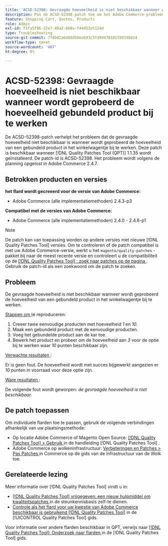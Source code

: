 ```yaml
---
title: 'ACSD-52398: Gevraagde hoeveelheid is niet beschikbaar wanneer wordt geprobeerd de hoeveelheid gebundeld product bij te werken'
description: Pas de ACSD-52398-patch toe om het Adobe Commerce-probleem op te lossen wanneer de gevraagde hoeveelheid niet beschikbaar is wanneer wordt geprobeerd de hoeveelheid van een gebundeld product in het winkelwagentje bij te werken.
feature: Shopping Cart, Quotes, Products
role: Admin
exl-id: 75fa5f96-22e7-40a2-8b8a-f44452e5124d
type: Troubleshooting
source-git-commit: 7fdb02a6d89d50ea593c5fd99d78101f89198424
workflow-type: tm+mt
source-wordcount: '407'
ht-degree: 0%

---
```


# ACSD-52398: Gevraagde hoeveelheid is niet beschikbaar wanneer wordt geprobeerd de hoeveelheid gebundeld product bij te werken

De ACSD-52398-patch verhelpt het probleem dat de gevraagde hoeveelheid niet beschikbaar is wanneer wordt geprobeerd de hoeveelheid van een gebundeld product in het winkelwagentje bij te werken. Deze patch is beschikbaar wanneer [!DNL Quality Patches Tool (QPT)] 1.1.35 wordt geïnstalleerd. De patch-id is ACSD-52398. Het probleem wordt volgens de planning opgelost in Adobe Commerce 2.4.7.

## Betrokken producten en versies

**het flard wordt gecreeerd voor de versie van Adobe Commerce:**

* Adobe Commerce (alle implementatiemethoden) 2.4.3-p3

**Compatibel met de versies van Adobe Commerce:**

* Adobe Commerce (alle implementatiemethoden) 2.4.0 - 2.4.6-p1

>[!NOTE]
>
>De patch kan van toepassing worden op andere versies met nieuwe [!DNL Quality Patches Tool] versies. Om te controleren of de patch compatibel is met uw Adobe Commerce-versie, werkt u het `magento/quality-patches` -pakket bij naar de meest recente versie en controleert u de compatibiliteit op de [[!DNL Quality Patches Tool] : zoek naar patches op de pagina ](https://experienceleague.adobe.com/tools/commerce-quality-patches/index.html?lang=nl-NL) . Gebruik de patch-id als een zoekwoord om de patch te zoeken.

## Probleem

De gevraagde hoeveelheid is niet beschikbaar wanneer wordt geprobeerd de hoeveelheid van een gebundeld product in het winkelwagentje bij te werken.

<u> Stappen om </u> te reproduceren:

1. Creeer twee eenvoudige producten met hoeveelheid *1* en *10*.
1. Maak een gebundeld product met de eenvoudige producten.
1. Voeg het gebundelde product aan de kar toe.
1. Bewerk het product en probeer om de hoeveelheid aan *3* voor de optie bij te werken waar *10* punten beschikbaar zijn.

<u> Verwachte resultaten </u>:

Er is geen fout. De hoeveelheid wordt met succes bijgewerkt aangezien er *10* punten in voorraad voor deze optie zijn.

<u> Ware resultaten </u>:

De volgende fout wordt geworpen: *de gevraagde hoeveelheid is niet beschikbaar*.

## De patch toepassen

Om individuele flarden toe te passen, gebruik de volgende verbindingen afhankelijk van uw plaatsingsmethode:

* Op locatie Adobe Commerce of Magento Open Source: [[!DNL Quality Patches Tool] > Gebruik ](/help/tools/quality-patches-tool/usage.md) in de handleiding [!DNL Quality Patches Tool] .
* Adobe Commerce op wolkeninfrastructuur: [ Verbeteringen en Patches > Pas Patches ](https://experienceleague.adobe.com/docs/commerce-cloud-service/user-guide/develop/upgrade/apply-patches.html?lang=nl-NL) in Commerce op de gids van de Infrastructuur van de Wolk toe.

## Gerelateerde lezing

Meer informatie over [!DNL Quality Patches Tool] vindt u in:

* [[!DNL Quality Patches Tool]  vrijgegeven: een nieuw hulpmiddel om kwaliteitspatches ](https://experienceleague.adobe.com/nl/docs/commerce-operations/tools/quality-patches-tool/quality-patches-tool-to-self-serve-quality-patches) in de steunkennisbasis zelf-te dienen.
* [ Controle als het flard voor uw kwestie van Adobe Commerce beschikbaar is gebruikend  [!DNL Quality Patches Tool]](/help/tools/quality-patches-tool/patches-available-in-qpt/check-patch-for-magento-issue-with-magento-quality-patches.md) in de [!UICONTROL Quality Patches Tool] gids.


Voor informatie over andere flarden beschikbaar in QPT, verwijs naar [[!DNL Quality Patches Tool]: Onderzoek naar flarden ](https://experienceleague.adobe.com/tools/commerce-quality-patches/index.html?lang=nl-NL) in de [!DNL Quality Patches Tool] gids.

